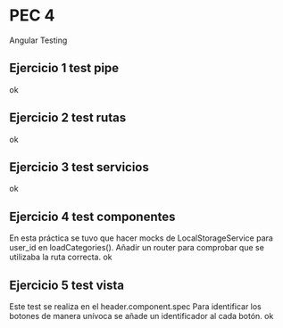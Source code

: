 # PEC 4
Angular Testing

## Ejercicio 1 test pipe
ok

## Ejercicio 2 test rutas
ok

## Ejercicio 3 test servicios
ok

## Ejercicio 4 test componentes
En esta práctica se tuvo que hacer mocks de LocalStorageService para user_id en loadCategories().
Añadir un router para comprobar que se utilizaba la ruta correcta.
ok

## Ejercicio 5 test vista
Este test se realiza en el header.component.spec
Para identificar los botones de manera unívoca se añade un identificador al cada botón.
ok

